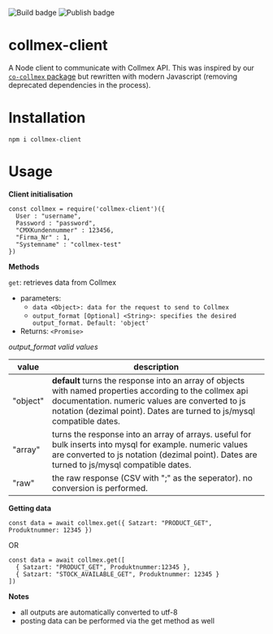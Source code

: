 ![Build badge](https://img.shields.io/github/workflow/status/kaskadi/collmex-client/build?logo=mocha)
![Publish badge](https://img.shields.io/github/workflow/status/kaskadi/collmex-client/publish?logo=npm)

# collmex-client

A Node client to communicate with Collmex API. This was inspired by our [`co-collmex` package](https://www.npmjs.com/package/co-collmex) but rewritten with modern Javascript (removing deprecated dependencies in the process).

# Installation

```
npm i collmex-client
```

# Usage

**Client initialisation**

```
const collmex = require('collmex-client')({
  User : "username",
  Password : "password",
  "CMXKundennummer" : 123456,
  "Firma_Nr" : 1,
  "Systemname" : "collmex-test"
})
```

**Methods**

`get`: retrieves data from Collmex
- parameters:
  - `data <Object>: data for the request to send to Collmex`
  - `output_format [Optional] <String>: specifies the desired output_format. Default: 'object'`
- Returns: `<Promise>`

*output_format valid values*

| value | description |
| --- | --- |
| "object" | **default** turns the response into an array of objects with named properties according to the collmex api documentation. numeric values are converted to js notation (dezimal point). Dates are turned to js/mysql compatible dates.|
| "array" | turns the response into an array of arrays. useful for bulk inserts into mysql for example. numeric values are converted to js notation (dezimal point). Dates are turned to js/mysql compatible dates.|
| "raw" | the raw response (CSV with ";" as the seperator). no conversion is performed. |

**Getting data**

```
const data = await collmex.get({ Satzart: "PRODUCT_GET", Produktnummer: 12345 })
```

OR

```
const data = await collmex.get([
  { Satzart: "PRODUCT_GET", Produktnummer:12345 },
  { Satzart: "STOCK_AVAILABLE_GET", Produktnummer: 12345 }
])
```

**Notes**

- all outputs are automatically converted to utf-8
- posting data can be performed via the get method as well